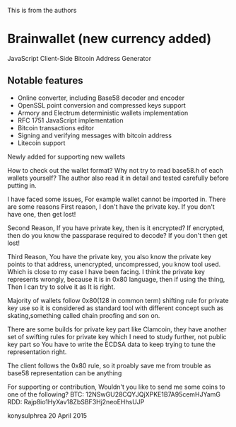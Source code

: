 This is from the authors

Brainwallet (new currency added)
===========

JavaScript Client-Side Bitcoin Address Generator

Notable features
----------------

* Online converter, including Base58 decoder and encoder
* OpenSSL point conversion and compressed keys support
* Armory and Electrum deterministic wallets implementation
* RFC 1751 JavaScript implementation
* Bitcoin transactions editor
* Signing and verifying messages with bitcoin address
* Litecoin support

Newly added for supporting new wallets

How to check out the wallet format? Why not try to read base58.h of each wallets yourself? The author also read it in detail and tested carefully before putting in.

I have faced some issues, For example wallet cannot be imported in.
There are some reasons 
First reason, I don't have the private key. If you don't have one, then get lost!

Second Reason, If you have private key, then is it encrypted? If encrypted, then do you know the passparase required to decode? If you don't then get lost!

Third Reason, You have the private key, you also know the private key points to that address, unencrypted, uncompressed, you know tool used. Which is close to my case I have been facing. I think the private key represents wrongly, because it is in 0x80 language, then if using the thing, Then I can try to solve it as It is right.



Majority of wallets follow 0x80(128 in common term) shifting rule for private key use so it is considered as standard tool with different concept such as skating,something called chain proofing and son on.

There are some builds for private key part like Clamcoin, they have another set of swifting rules for private key which I need to study further, not public key part so You have to write the ECDSA data to keep trying to tune the representation right. 

The client follows the 0x80 rule, so it proably save me from trouble as base58 representation can be anything 

For supporting or contribution, Wouldn't you like to send me some coins to one of the following?
BTC: 12NSwGU28CQYJQjXPKE1B7A95cemHJYamG
RDD: Rajp8io1HyXav18ZbSBF3Hj2neoEHhsUJP

konysulphrea
20 April 2015



